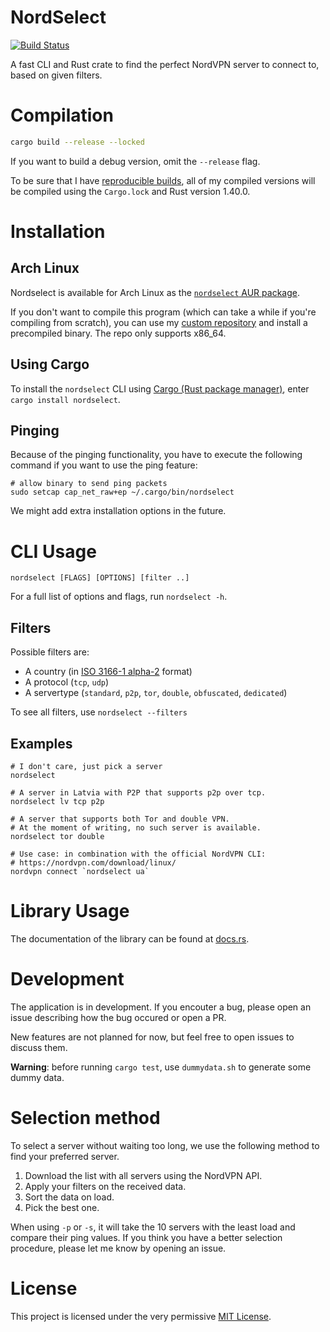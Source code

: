 # NordSelect

[![Build Status](https://travis-ci.com/editicalu/nordselect.svg?branch=master)](https://travis-ci.com/editicalu/nordselect)

A fast CLI and Rust crate to find the perfect NordVPN server to connect to, based on given filters.

# Compilation

```bash
cargo build --release --locked
```

If you want to build a debug version, omit the `--release` flag.

To be sure that I have [reproducible builds](https://reproducible-builds.org), all of my compiled versions will be compiled using the `Cargo.lock` and Rust version 1.40.0.

# Installation

## Arch Linux

Nordselect is available for Arch Linux as the [`nordselect` AUR package](https://aur.archlinux.org/packages/nordselect).

If you don't want to compile this program (which can take a while if you're compiling from scratch), you can use my [custom repository](https://ear.wardsegers.be) and install a precompiled binary. The repo only supports x86_64.

## Using Cargo

To install the `nordselect` CLI using [Cargo (Rust package manager)](https://www.rust-lang.org/en-US/install.html), enter `cargo install nordselect`.

## Pinging

Because of the pinging functionality, you have to execute the following command if you want to use the ping feature:

    # allow binary to send ping packets
    sudo setcap cap_net_raw+ep ~/.cargo/bin/nordselect

We might add extra installation options in the future.

# CLI Usage

    nordselect [FLAGS] [OPTIONS] [filter ..]

For a full list of options and flags, run `nordselect -h`.

## Filters

Possible filters are:
- A country (in [ISO 3166-1 alpha-2](//en.wikipedia.org/wiki/ISO_3166-1_alpha-2) format)
- A protocol (`tcp`, `udp`)
- A servertype (`standard`, `p2p`, `tor`, `double`, `obfuscated`, `dedicated`)

To see all filters, use `nordselect --filters`

## Examples

    # I don't care, just pick a server
    nordselect
    
    # A server in Latvia with P2P that supports p2p over tcp.
    nordselect lv tcp p2p

    # A server that supports both Tor and double VPN.
    # At the moment of writing, no such server is available.
    nordselect tor double

    # Use case: in combination with the official NordVPN CLI:
    # https://nordvpn.com/download/linux/
    nordvpn connect `nordselect ua`

# Library Usage

The documentation of the library can be found at [docs.rs](https://docs.rs/nordselect/).

# Development

The application is in development. If you encouter a bug, please open an issue describing how the bug occured or open a PR.

New features are not planned for now, but feel free to open issues to discuss them.

**Warning**: before running `cargo test`, use `dummydata.sh` to generate some dummy data.

# Selection method

To select a server without waiting too long, we use the following method to find your preferred server.

1. Download the list with all servers using the NordVPN API.
2. Apply your filters on the received data.
3. Sort the data on load.
4. Pick the best one.

When using `-p` or `-s`, it will take the 10 servers with the least load and compare their ping values.
If you think you have a better selection procedure, please let me know by opening an issue.

# License

This project is licensed under the very permissive [MIT License](https://opensource.org/licenses/MIT).
